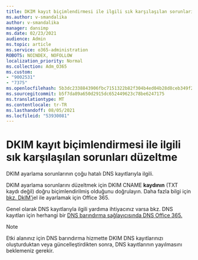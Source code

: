 ```yaml
---
title: DKIM kayıt biçimlendirmesi ile ilgili sık karşılaşılan sorunları düzeltme
ms.author: v-smandalika
author: v-smandalika
manager: dansimp
ms.date: 02/23/2021
audience: Admin
ms.topic: article
ms.service: o365-administration
ROBOTS: NOINDEX, NOFOLLOW
localization_priority: Normal
ms.collection: Adm_O365
ms.custom:
- "9002531"
- "7375"
ms.openlocfilehash: 5b3dc2338843906fbc7151322b82f304b4ed04b28d8ceb349f2705c309cdeae8
ms.sourcegitcommit: b5f7da89a650d2915dc652449623c78be6247175
ms.translationtype: MT
ms.contentlocale: tr-TR
ms.lasthandoff: 08/05/2021
ms.locfileid: "53930081"
---
```

# <a name="fix-common-problems-with-dkim-record-formatting"></a>DKIM kayıt biçimlendirmesi ile ilgili sık karşılaşılan sorunları düzeltme

DKIM ayarlama sorunlarının çoğu hatalı DNS kayıtlarıyla ilgili.

DKIM ayarlama sorunlarını düzeltmek için DKIM CNAME **kaydının** (TXT kaydı değil) doğru biçimlendirilmiş olduğunu doğrulayın. Daha fazla bilgi için [bkz. DkIM'i](https://docs.microsoft.com/microsoft-365/security/office-365-security/use-dkim-to-validate-outbound-email)el ile ayarlamak için Office 365.

Genel olarak DNS kayıtlarıyla ilgili yardıma ihtiyacınız varsa bkz. DNS kayıtları için herhangi bir [DNS barındırma sağlayıcısında DNS Office 365.](https://docs.microsoft.com/microsoft-365/admin/get-help-with-domains/create-dns-records-at-any-dns-hosting-provider)

> [!NOTE]
> Etki alanınız için DNS barındırma hizmette DKIM DNS kayıtlarınızı oluşturduktan veya güncelleştirdikten sonra, DNS kayıtlarının yayılmasını beklemeniz gerekir.
